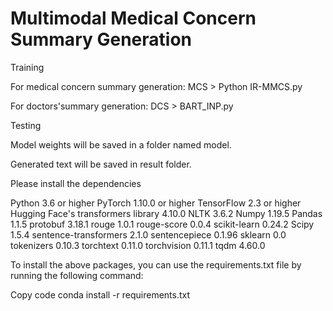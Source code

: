 # Multimodal Medical Concern Summary Generation


Training

For medical concern summary generation: MCS > Python IR-MMCS.py

For doctors'summary generation: DCS > BART_INP.py

Testing 

Model weights will be saved in a folder named model.

Generated text will be saved in result folder. 


Please install the dependencies 

Python 3.6 or higher
PyTorch 1.10.0 or higher
TensorFlow 2.3 or higher
Hugging Face's transformers library 4.10.0
NLTK 3.6.2
Numpy 1.19.5
Pandas 1.1.5
protobuf 3.18.1
rouge 1.0.1
rouge-score 0.0.4
scikit-learn 0.24.2
Scipy 1.5.4
sentence-transformers 2.1.0
sentencepiece 0.1.96
sklearn 0.0
tokenizers 0.10.3
torchtext 0.11.0
torchvision 0.11.1
tqdm 4.60.0


To install the above packages, you can use the requirements.txt file by running the following command:

Copy code
conda install -r requirements.txt






    
